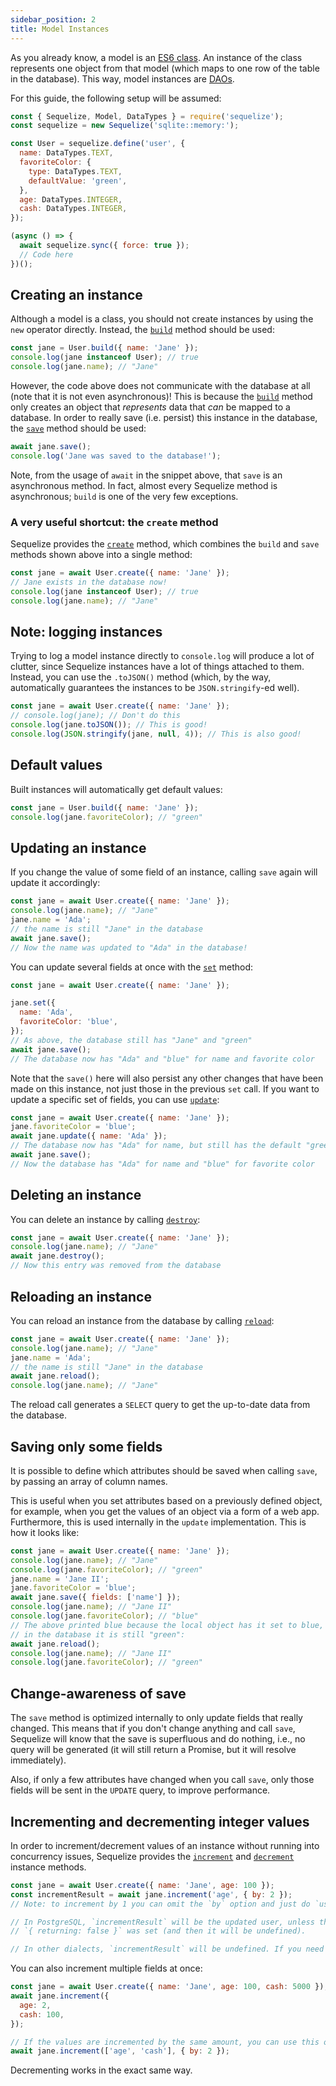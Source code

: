 ```yaml
---
sidebar_position: 2
title: Model Instances
---
```


As you already know, a model is an [ES6 class](https://developer.mozilla.org/en-US/docs/Web/JavaScript/Reference/Classes). An instance of the class represents one object from that model (which maps to one row of the table in the database). This way, model instances are [DAOs](https://en.wikipedia.org/wiki/Data_access_object).

For this guide, the following setup will be assumed:

```js
const { Sequelize, Model, DataTypes } = require('sequelize');
const sequelize = new Sequelize('sqlite::memory:');

const User = sequelize.define('user', {
  name: DataTypes.TEXT,
  favoriteColor: {
    type: DataTypes.TEXT,
    defaultValue: 'green',
  },
  age: DataTypes.INTEGER,
  cash: DataTypes.INTEGER,
});

(async () => {
  await sequelize.sync({ force: true });
  // Code here
})();
```

## Creating an instance

Although a model is a class, you should not create instances by using the `new` operator directly. Instead, the [`build`](pathname:///api/v6/class/src/model.js~Model.html#static-method-build) method should be used:

```js
const jane = User.build({ name: 'Jane' });
console.log(jane instanceof User); // true
console.log(jane.name); // "Jane"
```

However, the code above does not communicate with the database at all (note that it is not even asynchronous)! This is because the [`build`](pathname:///api/v6/class/src/model.js~Model.html#static-method-build) method only creates an object that _represents_ data that _can_ be mapped to a database. In order to really save (i.e. persist) this instance in the database, the [`save`](pathname:///api/v6/class/src/model.js~Model.html#instance-method-save) method should be used:

```js
await jane.save();
console.log('Jane was saved to the database!');
```

Note, from the usage of `await` in the snippet above, that `save` is an asynchronous method. In fact, almost every Sequelize method is asynchronous; `build` is one of the very few exceptions.

### A very useful shortcut: the `create` method

Sequelize provides the [`create`](pathname:///api/v6/class/src/model.js~Model.html#static-method-create) method, which combines the `build` and `save` methods shown above into a single method:

```js
const jane = await User.create({ name: 'Jane' });
// Jane exists in the database now!
console.log(jane instanceof User); // true
console.log(jane.name); // "Jane"
```

## Note: logging instances

Trying to log a model instance directly to `console.log` will produce a lot of clutter, since Sequelize instances have a lot of things attached to them. Instead, you can use the `.toJSON()` method (which, by the way, automatically guarantees the instances to be `JSON.stringify`-ed well).

```js
const jane = await User.create({ name: 'Jane' });
// console.log(jane); // Don't do this
console.log(jane.toJSON()); // This is good!
console.log(JSON.stringify(jane, null, 4)); // This is also good!
```

## Default values

Built instances will automatically get default values:

```js
const jane = User.build({ name: 'Jane' });
console.log(jane.favoriteColor); // "green"
```

## Updating an instance

If you change the value of some field of an instance, calling `save` again will update it accordingly:

```js
const jane = await User.create({ name: 'Jane' });
console.log(jane.name); // "Jane"
jane.name = 'Ada';
// the name is still "Jane" in the database
await jane.save();
// Now the name was updated to "Ada" in the database!
```

You can update several fields at once with the [`set`](pathname:///api/v6/class/src/model.js~Model.html#instance-method-set) method:

```js
const jane = await User.create({ name: 'Jane' });

jane.set({
  name: 'Ada',
  favoriteColor: 'blue',
});
// As above, the database still has "Jane" and "green"
await jane.save();
// The database now has "Ada" and "blue" for name and favorite color
```

Note that the `save()` here will also persist any other changes that have been made on this instance, not just those in the previous `set` call. If you want to update a specific set of fields, you can use [`update`](pathname:///api/v6/class/src/model.js~Model.html#instance-method-update):

```js
const jane = await User.create({ name: 'Jane' });
jane.favoriteColor = 'blue';
await jane.update({ name: 'Ada' });
// The database now has "Ada" for name, but still has the default "green" for favorite color
await jane.save();
// Now the database has "Ada" for name and "blue" for favorite color
```

## Deleting an instance

You can delete an instance by calling [`destroy`](pathname:///api/v6/class/src/model.js~Model.html#instance-method-destroy):

```js
const jane = await User.create({ name: 'Jane' });
console.log(jane.name); // "Jane"
await jane.destroy();
// Now this entry was removed from the database
```

## Reloading an instance

You can reload an instance from the database by calling [`reload`](pathname:///api/v6/class/src/model.js~Model.html#instance-method-reload):

```js
const jane = await User.create({ name: 'Jane' });
console.log(jane.name); // "Jane"
jane.name = 'Ada';
// the name is still "Jane" in the database
await jane.reload();
console.log(jane.name); // "Jane"
```

The reload call generates a `SELECT` query to get the up-to-date data from the database.

## Saving only some fields

It is possible to define which attributes should be saved when calling `save`, by passing an array of column names.

This is useful when you set attributes based on a previously defined object, for example, when you get the values of an object via a form of a web app. Furthermore, this is used internally in the `update` implementation. This is how it looks like:

```js
const jane = await User.create({ name: 'Jane' });
console.log(jane.name); // "Jane"
console.log(jane.favoriteColor); // "green"
jane.name = 'Jane II';
jane.favoriteColor = 'blue';
await jane.save({ fields: ['name'] });
console.log(jane.name); // "Jane II"
console.log(jane.favoriteColor); // "blue"
// The above printed blue because the local object has it set to blue, but
// in the database it is still "green":
await jane.reload();
console.log(jane.name); // "Jane II"
console.log(jane.favoriteColor); // "green"
```

## Change-awareness of save

The `save` method is optimized internally to only update fields that really changed. This means that if you don't change anything and call `save`, Sequelize will know that the save is superfluous and do nothing, i.e., no query will be generated (it will still return a Promise, but it will resolve immediately).

Also, if only a few attributes have changed when you call `save`, only those fields will be sent in the `UPDATE` query, to improve performance.

## Incrementing and decrementing integer values

In order to increment/decrement values of an instance without running into concurrency issues, Sequelize provides the [`increment`](pathname:///api/v6/class/src/model.js~Model.html#instance-method-increment) and [`decrement`](pathname:///api/v6/class/src/model.js~Model.html#instance-method-decrement) instance methods.

```js
const jane = await User.create({ name: 'Jane', age: 100 });
const incrementResult = await jane.increment('age', { by: 2 });
// Note: to increment by 1 you can omit the `by` option and just do `user.increment('age')`

// In PostgreSQL, `incrementResult` will be the updated user, unless the option
// `{ returning: false }` was set (and then it will be undefined).

// In other dialects, `incrementResult` will be undefined. If you need the updated instance, you will have to call `user.reload()`.
```

You can also increment multiple fields at once:

```js
const jane = await User.create({ name: 'Jane', age: 100, cash: 5000 });
await jane.increment({
  age: 2,
  cash: 100,
});

// If the values are incremented by the same amount, you can use this other syntax as well:
await jane.increment(['age', 'cash'], { by: 2 });
```

Decrementing works in the exact same way.
